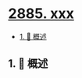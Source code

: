 # [2885. xxx](https://github.com/Tdahuyou/TNotes.leetcode/tree/main/notes/2885.%20xxx)

<!-- region:toc -->

- [1. 📝 概述](#1--概述)

<!-- endregion:toc -->

## 1. 📝 概述
